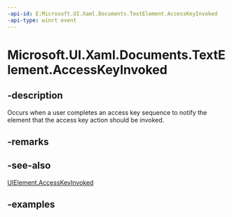 ```yaml
---
-api-id: E:Microsoft.UI.Xaml.Documents.TextElement.AccessKeyInvoked
-api-type: winrt event
---
```


<!-- Event syntax.
public event TypedEventHandler AccessKeyInvoked<TextElement, AccessKeyInvokedEventArgs>
-->

# Microsoft.UI.Xaml.Documents.TextElement.AccessKeyInvoked

## -description

Occurs when a user completes an access key sequence to notify the element that the access key action should be invoked.

## -remarks

## -see-also

[UIElement.AccessKeyInvoked](../microsoft.ui.xaml/uielement_accesskeyinvoked.md)

## -examples
